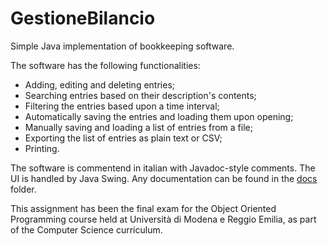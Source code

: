 # GestioneBilancio

Simple Java implementation of bookkeeping software.

The software has the following functionalities:

- Adding, editing and deleting entries;
- Searching entries based on their description's contents;
- Filtering the entries based upon a time interval;
- Automatically saving the entries and loading them upon opening;
- Manually saving and loading a list of entries from a file;
- Exporting the list of entries as plain text or CSV;
- Printing.

The software is commentend in italian with Javadoc-style comments. The UI is handled by Java Swing.
Any documentation can be found in the [docs](/docs) folder.

This assignment has been the final exam for the Object Oriented Programming course held at Università di Modena e Reggio Emilia, as part of the 
Computer Science curriculum.
